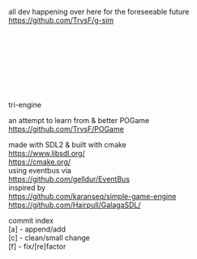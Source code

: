 all dev happening over here for the foreseeable future https://github.com/TrvsF/g-sim<br><br><br><br><br><br><br><br><br>

tri-engine<br>

an attempt to learn from & better POGame https://github.com/TrvsF/POGame<br>

made with SDL2 & built with cmake<br>
https://www.libsdl.org/<br>
https://cmake.org/<br>
using eventbus via<br>
https://github.com/gelldur/EventBus<br>
inspired by <br>
https://github.com/karanseq/simple-game-engine <br>
https://github.com/Hairpull/GalagaSDL/ <br>

commit index <br>
[a] - append/add<br>
[c] - clean/small change<br>
[f] - fix/[re]factor<br>
